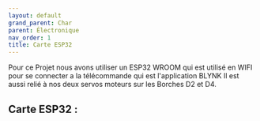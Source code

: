 ```yaml
---
layout: default
grand_parent: Char
parent: Électronique
nav_order: 1
title: Carte ESP32
---
```


Pour ce Projet nous avons utiliser un ESP32 WROOM qui est utilisé en WIFI pour se connecter a la télécommande qui est l'application BLYNK
Il est aussi relié à nos deux servos moteurs sur les Borches D2 et D4.



## Carte ESP32 : 

<model-viewer src="./Conception_files/ESP32.glb" ar ar-modes="webxr scene-viewer quick-look" camera-controls tone-mapping="commerce" poster="./Conception_files/poster.webp" shadow-intensity="1">
    <div class="progress-bar hide" slot="progress-bar">
        <div class="update-bar"></div>
    </div>
</model-viewer>